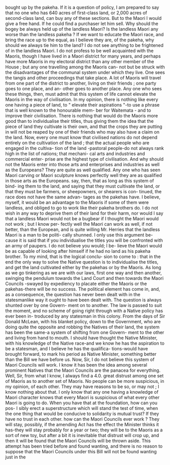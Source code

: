 bought up by the pakeha. If it is a question of policy, I am prepared to say that no one who has 640 acres of first-class land, or 2,000 acres of second-class land, can buy any of these sections. But to the Maori I would give a free hand. If he could find a purchaser let him sell. Why should the bogey be always held up of the landless Maori? Is the landless Maori any worse than the landless pakeha ? If we want to educate the Maori race, and bring the race up to the equal, as I believe they are, of the pakeha, why should we always tie him to the land? I do not see anything to be frightened of in the landless Maori. I do not profess to be well acquainted with the Maoris, though I have lived in a Maori district for many years, and perhaps have more Maoris in my electoral district than any other member of the House ; but any one travelling among the Maoris can- not but be struck with the disadvantages of the communal system under which they live. One sees the tangis and other proceedings that take place. A lot of Maoris will travel from one part of the district to another, living on their friends ; one party goes to one place, and an- other goes to another place. Any one who sees these things, then, must admit that this system of life cannot elevate the Maoris in the way of civilisation. In my opinion, there is nothing like every one having a piece of land, to " elevate their aspirations "-to use a phrase that is well known to the honourable mem- ber for Waitemata - and to improve their civilisation. There is nothing that would do the Maoris more good than to individualise their titles, thus giving them the idea that the piece of land they cultivate is their own, and that the crops they are putting in will not be reaped by one of their friends who may also have a claim on the land. Now, every one must know that civilised nations do not depend entirely on the cultivation of the land ; that the actual people who are engaged in the cultiva- tion of the land -pastoral people-do not always rank high in the list of nations; that mechani- cal arts and industries and commercial enter- prise are the highest type of civilisation. And why should not the Maoris enter into those arts and enterprises and industries as well as the Europeans? They are quite as well qualified. Any one who has seen Maori carving or Maori sculpture knows perfectly well they are as qualified in those arts as the Europeans. say, then, that as long as this system of bind- ing them to the land, and saying that they must cultivate the land, or that they must be farmers, or sheepowners, or shearers is con- tinued, the race does not have the same advan- tages as the pakehas have. I believe, myself, it would be an advantage to the Maoris if some of them were landless, and obliged to go to work like their pakeha brothers do. I do not wish in any way to deprive them of their land for their harm, nor would I say that a landless Maori would not be a bugbear if I thought the Maori would not work ; but I know per- fectly well the Maori can work as well, if not better, than the European, and is quite willing Mr. Herries that the landless Maori is a man to be politi- cally shunned. I only use this argument be- cause it is said that if you individualise the titles you will be confronted with an army of paupers. I do not believe you would; I be- lieve the Maori would be as capable of looking after himself if he had no land as his pakeha brother. To my mind, that is the logical conclu- sion to come to : that in the end the only way to solve the Native question is to individualise the titles, and get the land cultivated either by the pakehas or by the Maoris. As long as we go tinkering as we are with our laws, first one way and then another, swinging the pendulum towards the Land Court and then towards the Maori Councils -swayed by expediency to placate either the Maoris or the pakehas-there will be no success. The political element has come in, and, as a consequence, the question has never been dealt with in the statesmanlike way it ought to have been dealt with. The question is always shunted over by one Govern- ment on to another. The law is passed to suit the moment, and no scheme of going right through with a Native policy has ever been in- troduced by any statesman in this colony. From the days of Sir Donald McLean, with his blanket policy, down to the Government, who are doing quite the opposite and robbing the Natives of their land, the system has been the same-a system of shifting from one Govern- ment to the other and living from hand to mouth. I should have thought the Native Minister, with his knowledge of the Native race-and we know he has the aspiration to be a statesman, and I believe he has the qualifica- tions-would have brought forward, to mark his period as Native Minister, something better than the Bill we have before us. Now, Sir, I do not believe this system of Maori Councils will work. I know it has been the idea among several prominent Natives that the Maori Councils are the panacea for everything. Well, Sir, from what I know, I always find a 4.0. great distrust among one set of Maoris as to another set of Maoris. No people can be more suspicious, in my opinion, of each other. They may have reasons to be so, or may not ; I know nothing about that. I only know that any one having a knowledge of Maori character knows that every Maori is suspicious of what every other Maori is going to do. When you have that at the foundation, how can you pos- I sibly erect a superstructure which will stand the test of time, when the one thing that would be conducive to solidarity is mutual trust? If they have no trust in each other. how can the Maori Councils ever work ? They will stay, possibly, if the amending Act has the effect the Minister thinks it has-they will stay probably for a year or two; they will be to the Maoris as a sort of new toy, but after a bit it is inevitable that distrust will crop up, and then it will be found that the Maori Councils will be thrown aside. This attempt has been tried before and found wanting, and there is no reason to suppose that the Maori Councils under this Bill will not be found wanting just in the 